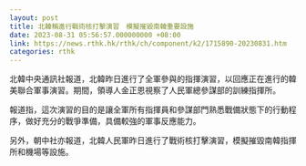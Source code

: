 ```yaml
---
layout: post
title: 北韓稱進行戰術核打擊演習　模擬摧毀南韓重要設施
date: 2023-08-31 05:56:57.000000000 +08:00
link: https://news.rthk.hk/rthk/ch/component/k2/1715890-20230831.htm
categories: rthk
---
```


北韓中央通訊社報道，北韓昨日進行了全軍參與的指揮演習，以回應正在進行的韓美聯合軍事演習。期間，領導人金正恩視察了人民軍總參謀部的訓練指揮所。

報道指，這次演習的目的是讓全軍所有指揮員和參謀部門熟悉戰備狀態下的行動程序，做好充分的戰爭準備，具備較強的軍事反應能力。

另外，朝中社亦報道，北韓人民軍昨日進行了戰術核打擊演習，模擬摧毀南韓指揮所和機場等設施。
